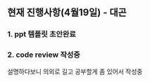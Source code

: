 ## 현재 진행사항(4월19일) - 대곤

### 1. ppt 템플릿 초안완료

### 2. code review 작성중
<p>
설명하다보니 의외로 길고 공부할게 좀 있어서 작성중
</p>
